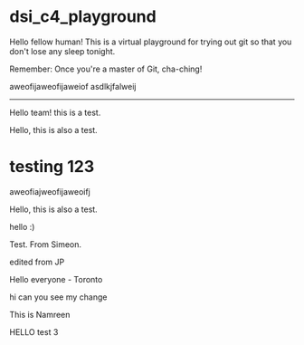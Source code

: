 # dsi_c4_playground

Hello fellow human! This is a virtual playground for trying out git so that you don't lose any sleep tonight.

Remember: Once you're a master of Git, cha-ching!

aweofijaweofijaweiof
asdlkjfalweij

---

Hello team! this is a test.


Hello, this is also a test.

testing 123
=======
aweofiajweofijaweoifj

Hello, this is also a test.

hello :)

Test. From Simeon.

edited from JP

Hello everyone - Toronto 

hi can you see my change

This is Namreen

HELLO test 3

